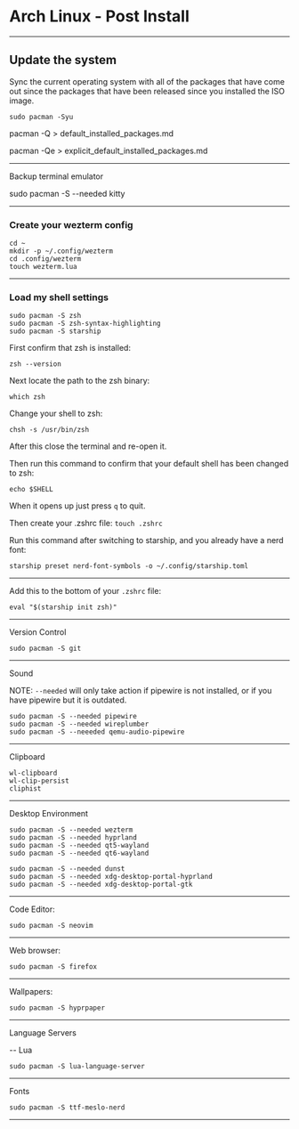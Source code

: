 # Arch Linux - Post Install
_______________________________________________________________________________
## Update the system

Sync the current operating system with all of the packages that have come
out since the packages that have been released since you installed the ISO
image. 
```
sudo pacman -Syu

```

pacman -Q > default_installed_packages.md

pacman -Qe > explicit_default_installed_packages.md

_______________________________________________________________________________
Backup terminal emulator

sudo pacman -S --needed kitty

_______________________________________________________________________________
### Create your wezterm config

```
cd ~
mkdir -p ~/.config/wezterm
cd .config/wezterm
touch wezterm.lua
```
_______________________________________________________________________________
### Load my shell settings

```
sudo pacman -S zsh
sudo pacman -S zsh-syntax-highlighting
sudo pacman -S starship
```
First confirm that zsh is installed:
```
zsh --version
```

Next locate the path to the zsh binary:
```
which zsh
```

Change your shell to zsh:
```
chsh -s /usr/bin/zsh
```

After this close the terminal and re-open it.

Then run this command to confirm that your default shell has been changed
to zsh:
```
echo $SHELL
```

When it opens up just press `q` to quit. 

Then create your .zshrc file:
`touch .zshrc`

Run this command after switching to starship, and you already have a nerd
font:

```
starship preset nerd-font-symbols -o ~/.config/starship.toml
```
_______________________________________________________________________________

Add this to the bottom of your `.zshrc` file:

```
eval "$(starship init zsh)"
```
_______________________________________________________________________________
Version Control
```
sudo pacman -S git
```
_______________________________________________________________________________
Sound

NOTE: `--needed` will only take action if pipewire is not installed,
or if you have pipewire but it is outdated.

```
sudo pacman -S --needed pipewire 
sudo pacman -S --needed wireplumber
sudo pacman -S --neeeded qemu-audio-pipewire
```

_______________________________________________________________________________
Clipboard

```
wl-clipboard 
wl-clip-persist
cliphist
```
_______________________________________________________________________________
Desktop Environment
```
sudo pacman -S --needed wezterm
sudo pacman -S --needed hyprland
sudo pacman -S --needed qt5-wayland
sudo pacman -S --needed qt6-wayland

sudo pacman -S --needed dunst
sudo pacman -S --needed xdg-desktop-portal-hyprland
sudo pacman -S --needed xdg-desktop-portal-gtk

```
_______________________________________________________________________________
Code Editor:
```
sudo pacman -S neovim
```
_______________________________________________________________________________
Web browser:

```
sudo pacman -S firefox
```
_______________________________________________________________________________
Wallpapers:

```
sudo pacman -S hyprpaper
```

_______________________________________________________________________________
Language Servers

-- Lua

```
sudo pacman -S lua-language-server
```

_______________________________________________________________________________
Fonts

```
sudo pacman -S ttf-meslo-nerd
```

_______________________________________________________________________________
